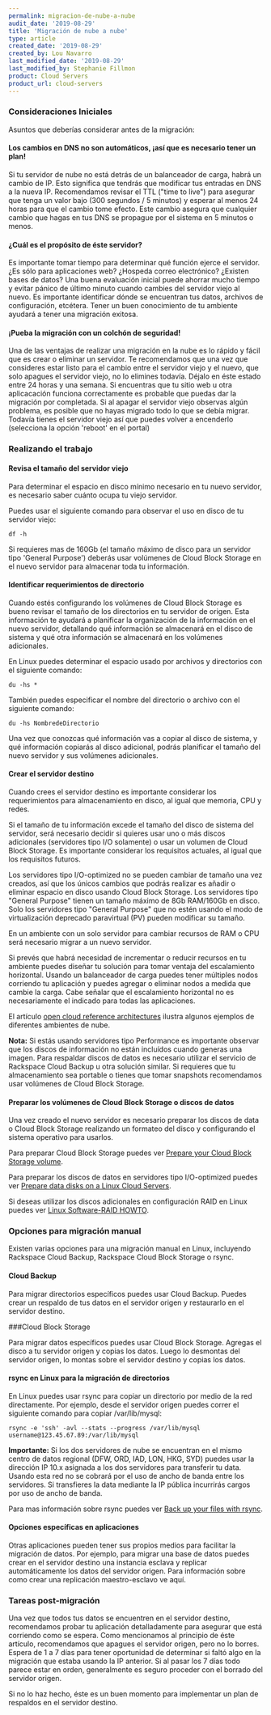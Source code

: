 ```yaml
---
permalink: migracion-de-nube-a-nube
audit_date: '2019-08-29'
title: 'Migración de nube a nube'
type: article
created_date: '2019-08-29'
created_by: Lou Navarro
last_modified_date: '2019-08-29'
last_modified_by: Stephanie Fillmon
product: Cloud Servers
product_url: cloud-servers
---
```


### Consideraciones Iniciales

Asuntos que deberías considerar antes de la migración:

#### Los cambios en DNS no son automáticos, ¡así que es necesario tener un plan!

Si tu servidor de nube no está detrás de un balanceador de carga, habrá un
cambio de IP. Esto significa que tendrás que modificar tus entradas en DNS
a la nueva IP.  Recomendamos revisar el TTL ("time to live") para asegurar
que tenga un valor bajo (300 segundos / 5 minutos) y esperar al menos 24
horas para que el cambio tome efecto. Este cambio asegura que cualquier
cambio que hagas en tus DNS se propague por el sistema en 5 minutos o menos.

#### ¿Cuál es el propósito de éste servidor?

Es importante tomar tiempo para determinar qué función ejerce el
servidor. ¿Es sólo para aplicaciones web? ¿Hospeda correo electrónico?
¿Existen bases de datos? Una buena evaluación inicial puede ahorrar mucho
tiempo y evitar pánico de último minuto cuando cambies del servidor viejo
al nuevo.  Es importante identificar dónde se encuentran tus datos, archivos
de configuración, etcétera. Tener un buen conocimiento de tu ambiente
ayudará a tener una migración exitosa.

#### ¡Pueba la migración con un colchón de seguridad!

Una de las ventajas de realizar una migración en la nube es lo rápido y
fácil que es crear o eliminar un servidor.  Te recomendamos que una vez que
consideres estar listo para el cambio entre el servidor viejo y el nuevo, que
solo apagues el servidor viejo, no lo elimines todavía. Déjalo en éste
estado entre 24 horas y una semana. Si encuentras que tu sitio web u otra
aplicacación funciona correctamente es probable que puedas dar la migración
por completada. Si al apagar el servidor viejo observas algún problema, es
posible que no hayas migrado todo lo que se debía migrar. Todavía tienes
el servidor viejo así que puedes volver a encenderlo (selecciona la
opción 'reboot' en el portal)

### Realizando el trabajo

#### Revisa el tamaño del servidor viejo

Para determinar el espacio en disco mínimo necesario en tu nuevo
servidor, es necesario saber cuánto ocupa tu viejo servidor.

Puedes usar el siguiente comando para observar el uso en disco de tu
servidor viejo:

    df -h

Si requieres mas de 160Gb (el tamaño máximo de disco para un servidor
tipo 'General Purpose') deberás usar volúmenes de Cloud Block Storage en
el nuevo servidor para almacenar toda tu información.

#### Identificar requerimientos de directorio

Cuando estés configurando los volúmenes de Cloud Block Storage es bueno
revisar el tamaño de los directorios en tu servidor de origen. Esta información
te ayudará a planificar la organización de la información en el nuevo
servidor, detallando qué información se almacenará en el disco de sistema y
qué otra información se almacenará en los volúmenes adicionales.

En Linux puedes determinar el espacio usado por archivos y directorios con el
siguiente comando:

    du -hs *

También puedes especificar el nombre del directorio o archivo con el
siguiente comando:

    du -hs NombredeDirectorio

Una vez que conozcas qué información vas a copiar al disco de sistema, y qué
información copiarás al disco adicional, podrás planificar el tamaño del
nuevo servidor y sus volúmenes adicionales.

#### Crear el servidor destino

Cuando crees el servidor destino es importante considerar los requerimientos
para almacenamiento en disco, al igual que memoria, CPU y redes.

Si el tamaño de tu información excede el tamaño del disco de sistema del
servidor, será necesario decidir si quieres usar uno o más discos adicionales
(servidores tipo I/O solamente) o usar un volumen de Cloud Block Storage.
Es importante considerar los requisitos actuales, al igual que los
requisitos futuros.

Los servidores tipo I/O-optimized no se pueden cambiar de tamaño una vez
creados, así que los únicos cambios que podrás realizar es añadir o eliminar
espacio en disco usando Cloud Block Storage. Los servidores tipo
"General Purpose" tienen un tamaño máximo de 8Gb RAM/160Gb en disco. Solo los
servidores tipo "General Purpose" que no estén usando el modo de virtualización
deprecado paravirtual (PV) pueden modificar su tamaño.

En un ambiente con un solo servidor para cambiar recursos de RAM o CPU será
necesario migrar a un nuevo servidor.

Si prevés que habrá necesidad de incrementar o reducir recursos en tu ambiente
puedes diseñar tu solución para tomar ventaja del escalamiento horizontal.
Usando un balanceador de carga puedes tener múltiples nodos corriendo tu
aplicación y puedes agregar o eliminar nodos a medida que cambie la carga. Cabe
señalar que el escalamiento horizontal no es necesariamente el indicado para
todas las aplicaciones.

El artículo [open cloud reference architectures](/support/how-to/rackspace-open-cloud-reference-architecture)
ilustra algunos ejemplos de diferentes ambientes de nube.

**Nota:** Si estás usando servidores tipo Performance es importante observar
que los discos de información no están incluídos cuando generas una imagen.
Para respaldar discos de datos es necesario utilizar el servicio de Rackspace
Cloud Backup u otra solución similar. Si requieres que tu almacenamiento
sea portable o tienes que tomar snapshots recomendamos usar volúmenes de
Cloud Block Storage.

#### Preparar los volúmenes de Cloud Block Storage o discos de datos

Una vez creado el nuevo servidor es necesario preparar los discos de data o
Cloud Block Storage realizando un formateo del disco y configurando el
sistema operativo para usarlos.

Para preparar Cloud Block Storage puedes ver
[Prepare your Cloud Block Storage volume](/support/how-to/prepare-your-cloud-block-storage-volume).

Para preparar los discos de datos en servidores tipo I/O-optimized puedes ver
[Prepare data disks on a Linux Cloud Servers](/support/how-to/preparing-data-disks-on-linux-cloud-servers).

Si deseas utilizar los discos adicionales en configuración RAID en Linux puedes
ver [Linux Software-RAID HOWTO](https://www.tldp.org/HOWTO/Software-RAID-HOWTO.html).

### Opciones para migración manual

Existen varias opciones para una migración manual en Linux, incluyendo
Rackspace Cloud Backup, Rackspace Cloud Block Storage o rsync.

#### Cloud Backup

Para migrar directorios específicos puedes usar Cloud Backup. Puedes crear un
respaldo de tus datos en el servidor origen y restaurarlo en el servidor
destino.

###Cloud Block Storage

Para migrar datos específicos puedes usar Cloud Block Storage.  Agregas el
disco a tu servidor origen y copias los datos. Luego lo desmontas del
servidor origen, lo montas sobre el servidor destino y copias los datos.

#### rsync en Linux para la migración de directorios

En Linux puedes usar rsync para copiar un directorio por medio de la red
directamente. Por ejemplo, desde el servidor origen puedes correr el siguiente
comando para copiar /var/lib/mysql:

    rsync -e 'ssh' -avl --stats --progress /var/lib/mysql username@123.45.67.89:/var/lib/mysql

**Importante:** Si los dos servidores de nube se encuentran en el mismo centro
de datos regional (DFW, ORD, IAD, LON, HKG, SYD) puedes usar la dirección
IP 10.x asignada a los dos servidores para transferir tu data. Usando esta red
no se cobrará por el uso de ancho de banda entre los servidores. Si
transfieres la data mediante la IP pública incurrirás cargos por uso de
ancho de banda.

Para mas información sobre rsync puedes ver
[Back up your files with rsync](/support/how-to/backing-up-your-files-with-rsync).

#### Opciones específicas en aplicaciones

Otras aplicaciones pueden tener sus propios medios para facilitar la migración
de datos. Por ejemplo, para migrar una base de datos puedes crear en el
servidor destino una instancia esclava y replicar automáticamente los datos
del servidor origen. Para información sobre como crear una replicación
maestro-esclavo ve aquí.

### Tareas post-migración

Una vez que todos tus datos se encuentren en el servidor destino, recomendamos
probar tu aplicación detalladamente para asegurar que está corriendo como
se espera. Como mencionamos al principio de éste artículo, recomendamos que
apagues el servidor origen, pero no lo borres. Espera de 1 a 7 días para tener
oportunidad de determinar si faltó algo en la migración que estaba usando la
IP anterior. Si al pasar los 7 días todo parece estar en orden, generalmente
es seguro proceder con el borrado del servidor origen.

Si no lo haz hecho, éste es un buen momento para implementar un plan de
respaldos en el servidor destino.
